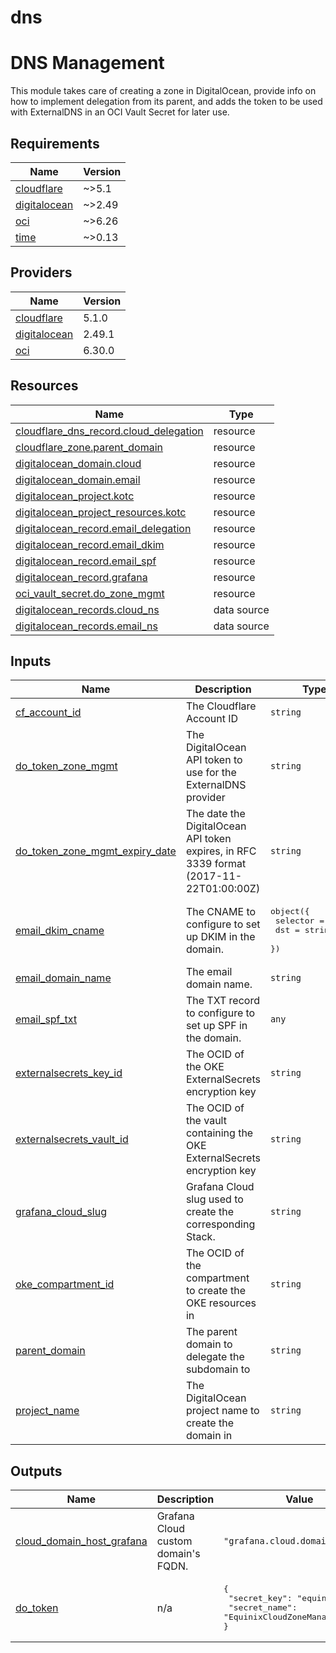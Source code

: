 # dns

<!-- BEGIN_TF_DOCS -->
# DNS Management

This module takes care of creating a zone in DigitalOcean, provide info on how to implement delegation from its parent, and adds the token to be used with ExternalDNS in an OCI Vault Secret for later use.

## Requirements

| Name | Version |
|------|---------|
| <a name="requirement_cloudflare"></a> [cloudflare](#requirement\_cloudflare) | ~>5.1 |
| <a name="requirement_digitalocean"></a> [digitalocean](#requirement\_digitalocean) | ~>2.49 |
| <a name="requirement_oci"></a> [oci](#requirement\_oci) | ~>6.26 |
| <a name="requirement_time"></a> [time](#requirement\_time) | ~>0.13 |

## Providers

| Name | Version |
|------|---------|
| <a name="provider_cloudflare"></a> [cloudflare](#provider\_cloudflare) | 5.1.0 |
| <a name="provider_digitalocean"></a> [digitalocean](#provider\_digitalocean) | 2.49.1 |
| <a name="provider_oci"></a> [oci](#provider\_oci) | 6.30.0 |

## Resources

| Name | Type |
|------|------|
| [cloudflare_dns_record.cloud_delegation](https://registry.terraform.io/providers/cloudflare/cloudflare/latest/docs/resources/dns_record) | resource |
| [cloudflare_zone.parent_domain](https://registry.terraform.io/providers/cloudflare/cloudflare/latest/docs/resources/zone) | resource |
| [digitalocean_domain.cloud](https://registry.terraform.io/providers/digitalocean/digitalocean/latest/docs/resources/domain) | resource |
| [digitalocean_domain.email](https://registry.terraform.io/providers/digitalocean/digitalocean/latest/docs/resources/domain) | resource |
| [digitalocean_project.kotc](https://registry.terraform.io/providers/digitalocean/digitalocean/latest/docs/resources/project) | resource |
| [digitalocean_project_resources.kotc](https://registry.terraform.io/providers/digitalocean/digitalocean/latest/docs/resources/project_resources) | resource |
| [digitalocean_record.email_delegation](https://registry.terraform.io/providers/digitalocean/digitalocean/latest/docs/resources/record) | resource |
| [digitalocean_record.email_dkim](https://registry.terraform.io/providers/digitalocean/digitalocean/latest/docs/resources/record) | resource |
| [digitalocean_record.email_spf](https://registry.terraform.io/providers/digitalocean/digitalocean/latest/docs/resources/record) | resource |
| [digitalocean_record.grafana](https://registry.terraform.io/providers/digitalocean/digitalocean/latest/docs/resources/record) | resource |
| [oci_vault_secret.do_zone_mgmt](https://registry.terraform.io/providers/oracle/oci/latest/docs/resources/vault_secret) | resource |
| [digitalocean_records.cloud_ns](https://registry.terraform.io/providers/digitalocean/digitalocean/latest/docs/data-sources/records) | data source |
| [digitalocean_records.email_ns](https://registry.terraform.io/providers/digitalocean/digitalocean/latest/docs/data-sources/records) | data source |

## Inputs

| Name | Description | Type | Default | Required |
|------|-------------|------|---------|:--------:|
| <a name="input_cf_account_id"></a> [cf\_account\_id](#input\_cf\_account\_id) | The Cloudflare Account ID | `string` | n/a | yes |
| <a name="input_do_token_zone_mgmt"></a> [do\_token\_zone\_mgmt](#input\_do\_token\_zone\_mgmt) | The DigitalOcean API token to use for the ExternalDNS provider | `string` | n/a | yes |
| <a name="input_do_token_zone_mgmt_expiry_date"></a> [do\_token\_zone\_mgmt\_expiry\_date](#input\_do\_token\_zone\_mgmt\_expiry\_date) | The date the DigitalOcean API token expires, in RFC 3339 format (2017-11-22T01:00:00Z) | `string` | n/a | yes |
| <a name="input_email_dkim_cname"></a> [email\_dkim\_cname](#input\_email\_dkim\_cname) | The CNAME to configure to set up DKIM in the domain. | <pre>object({<br/>    selector = string<br/>    dst      = string<br/>  })</pre> | n/a | yes |
| <a name="input_email_domain_name"></a> [email\_domain\_name](#input\_email\_domain\_name) | The email domain name. | `string` | n/a | yes |
| <a name="input_email_spf_txt"></a> [email\_spf\_txt](#input\_email\_spf\_txt) | The TXT record to configure to set up SPF in the domain. | `any` | n/a | yes |
| <a name="input_externalsecrets_key_id"></a> [externalsecrets\_key\_id](#input\_externalsecrets\_key\_id) | The OCID of the OKE ExternalSecrets encryption key | `string` | n/a | yes |
| <a name="input_externalsecrets_vault_id"></a> [externalsecrets\_vault\_id](#input\_externalsecrets\_vault\_id) | The OCID of the vault containing the OKE ExternalSecrets encryption key | `string` | n/a | yes |
| <a name="input_grafana_cloud_slug"></a> [grafana\_cloud\_slug](#input\_grafana\_cloud\_slug) | Grafana Cloud slug used to create the corresponding Stack. | `string` | n/a | yes |
| <a name="input_oke_compartment_id"></a> [oke\_compartment\_id](#input\_oke\_compartment\_id) | The OCID of the compartment to create the OKE resources in | `string` | n/a | yes |
| <a name="input_parent_domain"></a> [parent\_domain](#input\_parent\_domain) | The parent domain to delegate the subdomain to | `string` | n/a | yes |
| <a name="input_project_name"></a> [project\_name](#input\_project\_name) | The DigitalOcean project name to create the domain in | `string` | n/a | yes |

## Outputs

| Name | Description | Value | Sensitive |
|------|-------------|-------|:---------:|
| <a name="output_cloud_domain_host_grafana"></a> [cloud\_domain\_host\_grafana](#output\_cloud\_domain\_host\_grafana) | Grafana Cloud custom domain's FQDN. | `"grafana.cloud.domain.com"` | no |
| <a name="output_do_token"></a> [do\_token](#output\_do\_token) | n/a | <pre>{<br/>  "secret_key": "equinix-token",<br/>  "secret_name": "EquinixCloudZoneManagement"<br/>}</pre> | no |
<!-- END_TF_DOCS -->
